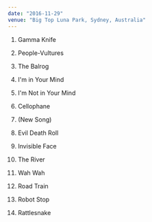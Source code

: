 ```yaml
---
date: "2016-11-29"
venue: "Big Top Luna Park, Sydney, Australia"
---
```


 1. Gamma Knife

 2. People-Vultures

 3. The Balrog

 4. I'm in Your Mind

 5. I'm Not in Your Mind

 6. Cellophane

 7. (New Song)

 8. Evil Death Roll

 9. Invisible Face

10. The River

11. Wah Wah

12. Road Train

13. Robot Stop

14. Rattlesnake


